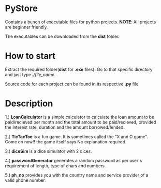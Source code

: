 # PyStore
Contains a bunch of executable files for python projects.  **NOTE**: All projects are beginner friendly.

The executables can be downloaded from the **dist** folder.

# How to start 
Extract the required folder(**dist** for **.exe** files). Go to that specific directory and just type *./file_name*.

Source code for each project can be found in its respective **.py** file.

# Description

1.) **LoanCalculator** is a simple calculator to calculate the loan amount to be paid/recieved per month and the total amount to be paid/recieved, provided the interest rate, duration and the amount borrowed/lended.

2.) **TicTacToe** is a fun game. It is sometimes called the "X and O game". Come on now!! the game itself says No explanation required.

3.) **diceSim** is a dice simulator with 2 dices.

4.) **passwordGenerator** generates a random password as per user's requirement of length, type of chars and numbers.

5.) **ph_no** provides you with the country name and service provider of a valid phone number.
